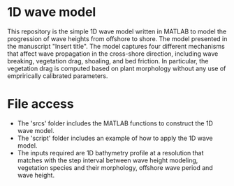 # 1D wave model

This repository is the simple 1D wave model written in MATLAB to model the progression of wave heights from offshore to shore. The model presented in the manuscript "Insert title". The model captures four different mechanisms that affect wave propagation in the cross-shore direction, including wave breaking, vegetation drag, shoaling, and bed friction. In particular, the vegetation drag is computed based on plant morphology without any use of emprirically calibrated parameters. 

# File access
- The 'srcs' folder includes the MATLAB functions to construct the 1D wave model.
- The 'script' folder includes an example of how to apply the 1D wave model.
- The inputs required are 1D bathymetry profile at a resolution that matches with the step interval between wave height modeling, vegetation species and their morphology, offshore wave period and wave height. 
